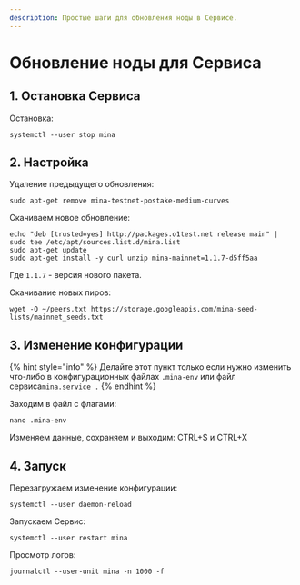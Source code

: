 ```yaml
---
description: Простые шаги для обновления ноды в Сервисе.
---
```


# Обновление ноды для Сервиса

## 1. Остановка Сервиса

Остановка:

```text
systemctl --user stop mina
```

## 2. Настройка

Удаление предыдущего обновления:

```text
sudo apt-get remove mina-testnet-postake-medium-curves
```

Скачиваем новое обновление: 

```text
echo "deb [trusted=yes] http://packages.o1test.net release main" | sudo tee /etc/apt/sources.list.d/mina.list
sudo apt-get update
sudo apt-get install -y curl unzip mina-mainnet=1.1.7-d5ff5aa
```

Где `1.1.7` - версия нового пакета.

Скачивание новых пиров:

```text
wget -O ~/peers.txt https://storage.googleapis.com/mina-seed-lists/mainnet_seeds.txt
```

## 3. Изменение конфигурации

{% hint style="info" %}
Делайте этот пункт только если нужно изменить что-либо в конфигурационных файлах `.mina-env` или файл сервиса`mina.service .`
{% endhint %}

Заходим в файл с флагами:

```text
nano .mina-env
```

Изменяем данные, сохраняем и выходим: CTRL+S и CTRL+X

## 4. Запуск

Перезагружаем изменение конфигурации:

```text
systemctl --user daemon-reload
```

Запускаем Сервис:

```text
systemctl --user restart mina
```

Просмотр логов:

```text
journalctl --user-unit mina -n 1000 -f
```

